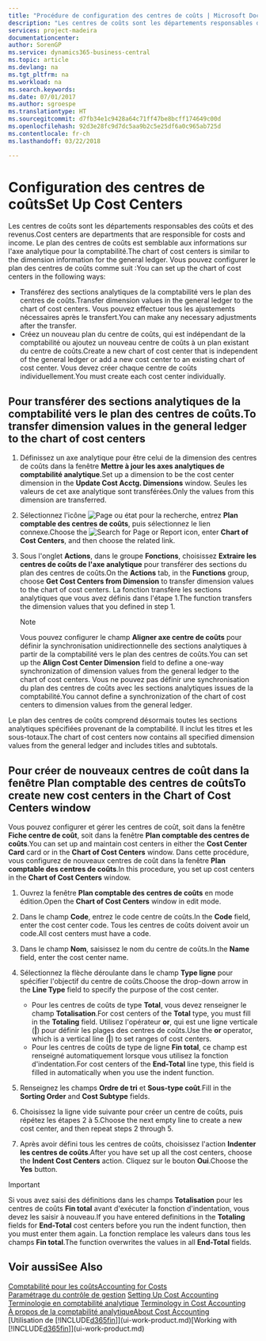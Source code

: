 ```yaml
---
title: "Procédure de configuration des centres de coûts | Microsoft Docs"
description: "Les centres de coûts sont les départements responsables des coûts et des revenus. Le plan des centres de coûts est semblable aux informations sur l'axe analytique pour la comptabilité."
services: project-madeira
documentationcenter: 
author: SorenGP
ms.service: dynamics365-business-central
ms.topic: article
ms.devlang: na
ms.tgt_pltfrm: na
ms.workload: na
ms.search.keywords: 
ms.date: 07/01/2017
ms.author: sgroespe
ms.translationtype: HT
ms.sourcegitcommit: d7fb34e1c9428a64c71ff47be8bcff174649c00d
ms.openlocfilehash: 92d3e28fc9d7dc5aa9b2c5e25df6a0c965ab725d
ms.contentlocale: fr-ch
ms.lasthandoff: 03/22/2018

---
```

# <a name="set-up-cost-centers"></a><span data-ttu-id="fab25-104">Configuration des centres de coûts</span><span class="sxs-lookup"><span data-stu-id="fab25-104">Set Up Cost Centers</span></span>
<span data-ttu-id="fab25-105">Les centres de coûts sont les départements responsables des coûts et des revenus.</span><span class="sxs-lookup"><span data-stu-id="fab25-105">Cost centers are departments that are responsible for costs and income.</span></span> <span data-ttu-id="fab25-106">Le plan des centres de coûts est semblable aux informations sur l'axe analytique pour la comptabilité.</span><span class="sxs-lookup"><span data-stu-id="fab25-106">The chart of cost centers is similar to the dimension information for the general ledger.</span></span> <span data-ttu-id="fab25-107">Vous pouvez configurer le plan des centres de coûts comme suit :</span><span class="sxs-lookup"><span data-stu-id="fab25-107">You can set up the chart of cost centers in the following ways:</span></span>  

-   <span data-ttu-id="fab25-108">Transférez des sections analytiques de la comptabilité vers le plan des centres de coûts.</span><span class="sxs-lookup"><span data-stu-id="fab25-108">Transfer dimension values in the general ledger to the chart of cost centers.</span></span> <span data-ttu-id="fab25-109">Vous pouvez effectuer tous les ajustements nécessaires après le transfert.</span><span class="sxs-lookup"><span data-stu-id="fab25-109">You can make any necessary adjustments after the transfer.</span></span>  
-   <span data-ttu-id="fab25-110">Créez un nouveau plan du centre de coûts, qui est indépendant de la comptabilité ou ajoutez un nouveau centre de coûts à un plan existant du centre de coûts.</span><span class="sxs-lookup"><span data-stu-id="fab25-110">Create a new chart of cost center that is independent of the general ledger or add a new cost center to an existing chart of cost center.</span></span> <span data-ttu-id="fab25-111">Vous devez créer chaque centre de coûts individuellement.</span><span class="sxs-lookup"><span data-stu-id="fab25-111">You must create each cost center individually.</span></span>  

## <a name="to-transfer-dimension-values-in-the-general-ledger-to-the-chart-of-cost-centers"></a><span data-ttu-id="fab25-112">Pour transférer des sections analytiques de la comptabilité vers le plan des centres de coûts.</span><span class="sxs-lookup"><span data-stu-id="fab25-112">To transfer dimension values in the general ledger to the chart of cost centers</span></span>  
1.  <span data-ttu-id="fab25-113">Définissez un axe analytique pour être celui de la dimension des centres de coûts dans la fenêtre **Mettre à jour les axes analytiques de comptabilité analytique**.</span><span class="sxs-lookup"><span data-stu-id="fab25-113">Set up a dimension to be the cost center dimension in the **Update Cost Acctg. Dimensions** window.</span></span> <span data-ttu-id="fab25-114">Seules les valeurs de cet axe analytique sont transférées.</span><span class="sxs-lookup"><span data-stu-id="fab25-114">Only the values from this dimension are transferred.</span></span>  
2.  <span data-ttu-id="fab25-115">Sélectionnez l'icône ![Page ou état pour la recherche](media/ui-search/search_small.png "icône Page ou état pour la recherche"), entrez **Plan comptable des centres de coûts**, puis sélectionnez le lien connexe.</span><span class="sxs-lookup"><span data-stu-id="fab25-115">Choose the ![Search for Page or Report](media/ui-search/search_small.png "Search for Page or Report icon") icon, enter **Chart of Cost Centers**, and then choose the related link.</span></span>  
3.  <span data-ttu-id="fab25-116">Sous l'onglet **Actions**, dans le groupe **Fonctions**, choisissez **Extraire les centres de coûts de l'axe analytique** pour transférer des sections du plan des centres de coûts.</span><span class="sxs-lookup"><span data-stu-id="fab25-116">On the **Actions** tab, in the **Functions** group, choose **Get Cost Centers from Dimension** to transfer dimension values to the chart of cost centers.</span></span> <span data-ttu-id="fab25-117">La fonction transfère les sections analytiques que vous avez définis dans l'étape 1.</span><span class="sxs-lookup"><span data-stu-id="fab25-117">The function transfers the dimension values that you defined in step 1.</span></span>  

    > [!NOTE]  
    >  <span data-ttu-id="fab25-118">Vous pouvez configurer le champ **Aligner axe centre de coûts** pour définir la synchronisation unidirectionnelle des sections analytiques à partir de la comptabilité vers le plan des centres de coûts.</span><span class="sxs-lookup"><span data-stu-id="fab25-118">You can set up the **Align Cost Center Dimension**  field to define a one-way synchronization of dimension values from the general ledger to the chart of cost centers.</span></span> <span data-ttu-id="fab25-119">Vous ne pouvez pas définir une synchronisation du plan des centres de coûts avec les sections analytiques issues de la comptabilité.</span><span class="sxs-lookup"><span data-stu-id="fab25-119">You cannot define a synchronization of the chart of cost centers to dimension values from the general ledger.</span></span>  

<span data-ttu-id="fab25-120">Le plan des centres de coûts comprend désormais toutes les sections analytiques spécifiées provenant de la comptabilité. Il inclut les titres et les sous-totaux.</span><span class="sxs-lookup"><span data-stu-id="fab25-120">The chart of cost centers now contains all specified dimension values from the general ledger and includes titles and subtotals.</span></span>  

## <a name="to-create-new-cost-centers-in-the-chart-of-cost-centers-window"></a><span data-ttu-id="fab25-121">Pour créer de nouveaux centres de coût dans la fenêtre Plan comptable des centres de coûts</span><span class="sxs-lookup"><span data-stu-id="fab25-121">To create new cost centers in the Chart of Cost Centers window</span></span>  
<span data-ttu-id="fab25-122">Vous pouvez configurer et gérer les centres de coût, soit dans la fenêtre **Fiche centre de coût**, soit dans la fenêtre **Plan comptable des centres de coûts**.</span><span class="sxs-lookup"><span data-stu-id="fab25-122">You can set up and maintain cost centers in either the **Cost Center Card** card or in the **Chart of Cost Centers** window.</span></span> <span data-ttu-id="fab25-123">Dans cette procédure, vous configurez de nouveaux centres de coût dans la fenêtre **Plan comptable des centres de coûts**.</span><span class="sxs-lookup"><span data-stu-id="fab25-123">In this procedure, you set up cost centers in the **Chart of Cost Centers** window.</span></span>  

1. <span data-ttu-id="fab25-124">Ouvrez la fenêtre **Plan comptable des centres de coûts** en mode édition.</span><span class="sxs-lookup"><span data-stu-id="fab25-124">Open the **Chart of Cost Centers** window in edit mode.</span></span>  
2. <span data-ttu-id="fab25-125">Dans le champ **Code**, entrez le code centre de coûts.</span><span class="sxs-lookup"><span data-stu-id="fab25-125">In the **Code** field, enter the cost center code.</span></span> <span data-ttu-id="fab25-126">Tous les centres de coûts doivent avoir un code.</span><span class="sxs-lookup"><span data-stu-id="fab25-126">All cost centers must have a code.</span></span>  
3. <span data-ttu-id="fab25-127">Dans le champ **Nom**, saisissez le nom du centre de coûts.</span><span class="sxs-lookup"><span data-stu-id="fab25-127">In the **Name** field, enter the cost center name.</span></span>  
4. <span data-ttu-id="fab25-128">Sélectionnez la flèche déroulante dans le champ **Type ligne** pour spécifier l'objectif du centre de coûts.</span><span class="sxs-lookup"><span data-stu-id="fab25-128">Choose the drop-down arrow in the **Line Type** field to specify the purpose of the cost center.</span></span>  

    - <span data-ttu-id="fab25-129">Pour les centres de coûts de type **Total**, vous devez renseigner le champ **Totalisation**.</span><span class="sxs-lookup"><span data-stu-id="fab25-129">For cost centers of the **Total** type, you must fill in the **Totaling** field.</span></span> <span data-ttu-id="fab25-130">Utilisez l'opérateur **or**, qui est une ligne verticale (**&#124;**) pour définir les plages des centres de coûts.</span><span class="sxs-lookup"><span data-stu-id="fab25-130">Use the **or** operator, which is a vertical line (**&#124;**) to set ranges of cost centers.</span></span>  
    - <span data-ttu-id="fab25-131">Pour les centres de coûts de type de ligne **Fin total**, ce champ est renseigné automatiquement lorsque vous utilisez la fonction d'indentation.</span><span class="sxs-lookup"><span data-stu-id="fab25-131">For cost centers of the **End-Total** line type, this field is filled in automatically when you use the indent function.</span></span>  
5.  <span data-ttu-id="fab25-132">Renseignez les champs **Ordre de tri** et **Sous-type coût**.</span><span class="sxs-lookup"><span data-stu-id="fab25-132">Fill in the **Sorting Order** and **Cost Subtype** fields.</span></span>  
6.  <span data-ttu-id="fab25-133">Choisissez la ligne vide suivante pour créer un centre de coûts, puis répétez les étapes 2 à 5.</span><span class="sxs-lookup"><span data-stu-id="fab25-133">Choose the next empty line to create a new cost center, and then repeat steps 2 through 5.</span></span>  
7.  <span data-ttu-id="fab25-134">Après avoir défini tous les centres de coûts, choisissez l'action **Indenter les centres de coûts**.</span><span class="sxs-lookup"><span data-stu-id="fab25-134">After you have set up all the cost centers, choose the **Indent Cost Centers** action.</span></span> <span data-ttu-id="fab25-135">Cliquez sur le bouton **Oui**.</span><span class="sxs-lookup"><span data-stu-id="fab25-135">Choose the **Yes** button.</span></span>  

> [!IMPORTANT]  
>  <span data-ttu-id="fab25-136">Si vous avez saisi des définitions dans les champs **Totalisation** pour les centres de coûts **Fin total** avant d'exécuter la fonction d'indentation, vous devez les saisir à nouveau.</span><span class="sxs-lookup"><span data-stu-id="fab25-136">If you have entered definitions in the **Totaling** fields for **End-Total** cost centers before you run the indent function, then you must enter them again.</span></span> <span data-ttu-id="fab25-137">La fonction remplace les valeurs dans tous les champs **Fin total**.</span><span class="sxs-lookup"><span data-stu-id="fab25-137">The function overwrites the values in all **End-Total** fields.</span></span>  

## <a name="see-also"></a><span data-ttu-id="fab25-138">Voir aussi</span><span class="sxs-lookup"><span data-stu-id="fab25-138">See Also</span></span>  
[<span data-ttu-id="fab25-139">Comptabilité pour les coûts</span><span class="sxs-lookup"><span data-stu-id="fab25-139">Accounting for Costs</span></span>](finance-manage-cost-accounting.md)  
<span data-ttu-id="fab25-140">[Paramétrage du contrôle de gestion](finance-set-up-cost-accounting.md) </span><span class="sxs-lookup"><span data-stu-id="fab25-140">[Setting Up Cost Accounting](finance-set-up-cost-accounting.md) </span></span>  
<span data-ttu-id="fab25-141">[Terminologie en comptabilité analytique](finance-terminology-in-cost-accounting.md) </span><span class="sxs-lookup"><span data-stu-id="fab25-141">[Terminology in Cost Accounting](finance-terminology-in-cost-accounting.md) </span></span>  
[<span data-ttu-id="fab25-142">À propos de la comptabilité analytique</span><span class="sxs-lookup"><span data-stu-id="fab25-142">About Cost Accounting</span></span>](finance-about-cost-accounting.md)  
<span data-ttu-id="fab25-143">[Utilisation de [!INCLUDE[d365fin](includes/d365fin_md.md)]](ui-work-product.md)</span><span class="sxs-lookup"><span data-stu-id="fab25-143">[Working with [!INCLUDE[d365fin](includes/d365fin_md.md)]](ui-work-product.md)</span></span>

